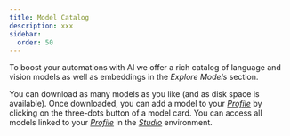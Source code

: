 ```yaml
---
title: Model Catalog
description: xxx
sidebar:
  order: 50
---
```


To boost your automations with AI we offer a rich catalog of language and vision models as well as embeddings in the *Explore Models* section.

You can download as many models as you like (and as disk space is available). Once downloaded, you can add a model to your *[Profile](/start/profiles/)* by clicking on the three-dots button of a model card. You can access all models linked to your *[Profile](/start/profiles/)* in the *[Studio](/studio/overview/)* environment.
